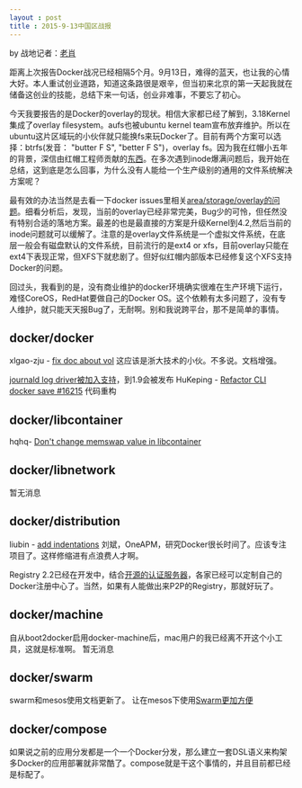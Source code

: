 ```yaml
---
layout : post
title : 2015-9-13中国区战报
---
```


by 战地记者：[老肖](https://github.com/xiaods)

距离上次报告Docker战况已经相隔5个月。9月13日，难得的蓝天，也让我的心情大好。本人重试创业道路，知道这条路很是艰辛，但当初来北京的第一天起我就在储备这创业的技能，总结下来一句话，创业非难事，不要忘了初心。

今天我要报告的是Docker的overlay的现状。相信大家都已经了解到，3.18Kernel集成了overlay filesystem。aufs也被ubuntu kernel team宣布放弃维护。所以在ubuntu这片区域玩的小伙伴就只能换fs来玩Docker了。目前有两个方案可以选择：btrfs(发音： "butter F S", "better F S")，overlay fs。因为我在红帽小五年的背景，深信由红帽工程师贡献的[东西](http://developerblog.redhat.com/2014/09/30/overview-storage-scalability-docker/)。在多次遇到inode爆满问题后，我开始在总结，这到底是怎么回事，为什么没有人能给一个生产级别的通用的文件系统解决方案呢？

最有效的办法当然是去看一下docker issues里相关[area/storage/overlay的问题](https://github.com/docker/docker/labels/area%2Fstorage%2Foverlay)。细看分析后，发现，当前的overlay已经非常完美，Bug少的可怜，但任然没有特别合适的落地方案。最差的也是最直接的方案是升级Kernel到4.2,然后当前的inode问题就可以缓解了。注意的是overlay文件系统是一个虚拟文件系统，在底层一般会有磁盘默认的文件系统，目前流行的是ext4 or xfs，目前overlay只能在ext4下表现正常，但XFS下就悲剧了。但好似红帽内部版本已经修复这个XFS支持Docker的问题。

回过头，我看到的是，没有商业维护的docker环境确实很难在生产环境下运行，难怪CoreOS，RedHat要做自己的Docker OS。这个依赖有太多问题了，没有专人维护，就只能天天报Bug了，无耐啊。别和我说跨平台，那不是简单的事情。

docker/docker
---
xlgao-zju - [fix doc about vol](https://github.com/docker/docker/pull/16100)
这应该是浙大技术的小伙。不多说。文档增强。

[journald log driver被加入支持](https://github.com/docker/docker/pull/13707)，到1.9会被发布
HuKeping - [Refactor CLI docker save #16215](https://github.com/docker/docker/pull/16215)
代码重构


docker/libcontainer
---
hqhq- [Don't change memswap value in libcontainer](https://github.com/docker/libcontainer/commit/f7c16f1d3e51e8c3da7ef70cae04b1bfe0f48e77)

docker/libnetwork
---
暂无消息

docker/distribution
---
liubin - [add indentations](https://github.com/docker/distribution/commit/e14e40b68cb68a8d72d7999b9e36ab59bfba33fb)
刘斌，OneAPM，研究Docker很长时间了。应该专注项目了。这样修缩进有点浪费人才啊。

Registry 2.2已经在开发中，结合[开源的认证服务器](https://github.com/cesanta/docker_auth)，各家已经可以定制自己的Docker注册中心了。当然，如果有人能做出来P2P的Registry，那就好玩了。


docker/machine
---
自从boot2docker启用docker-machine后，mac用户的我已经离不开这个小工具，这就是标准啊。
暂无消息

docker/swarm
---
swarm和mesos使用文档更新了。
让在mesos下使用[Swarm更加方便](https://github.com/docker/swarm/pull/1184/files)

docker/compose
---
如果说之前的应用分发都是一个一个Docker分发，那么建立一套DSL语义来构架多Docker的应用部署就非常酷了。compose就是干这个事情的，并且目前都已经是标配了。
